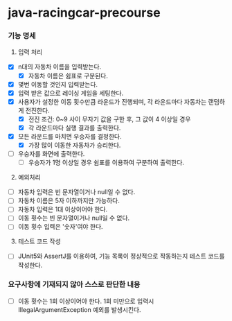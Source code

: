 # java-racingcar-precourse

### 기능 명세

1. 입력 처리

- [x] n대의 자동차 이름을 입력받는다.
    - [x] 자동차 이름은 쉼표로 구분된다.
- [x] 몇번 이동할 것인지 입력받는다.
- [x] 입력 받은 값으로 레이싱 게임을 세팅한다.
- [x] 사용자가 설정한 이동 횟수만큼 라운드가 진행되며, 각 라운드마다 자동차는 랜덤하게 전진한다.
    - [x] 전진 조건: 0~9 사이 무자기 값을 구한 후, 그 값이 4 이상일 경우
    - [x] 각 라운드마다 실행 결과를 출력한다.
- [x] 모든 라운드를 마치면 우승자를 결정한다.
    - [x] 가장 많이 이동한 자동차가 승리한다.
- [ ] 우숭자를 화면에 출력한다.
    - [ ] 우승자가 1명 이상일 경우 쉼표를 이용하여 구분하여 출력한다.

2. 예외처리

- [ ] 자동차 입력은 빈 문자열이거나 null일 수 없다.
- [ ] 자동차 이름은 5자 이하까지만 가능하다.
- [ ] 자동차 입력은 1대 이상이어야 한다.
- [ ] 이동 횟수는 빈 문자열이거나 null일 수 없다.
- [ ] 이동 횟수 입력은 '숫자'여야 한다.

3. 테스트 코드 작성

- [ ] JUnit5와 AssertJ를 이용하여, 기능 목록이 정상적으로 작동하는지 테스트 코드를 작성한다.

### 요구사항에 기재되지 않아 스스로 판단한 내용

- [ ] 이동 횟수는 1회 이상이어야 한다. 1회 미만으로 입력시 IllegalArgumentException 예외를 발생시킨다.